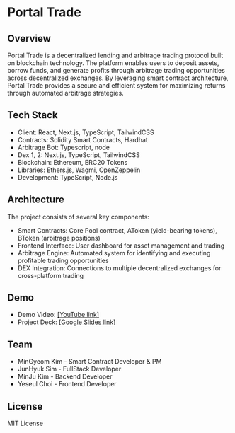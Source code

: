 # Portal Trade

## Overview
Portal Trade is a decentralized lending and arbitrage trading protocol built on blockchain technology. The platform enables users to deposit assets, borrow funds, and generate profits through arbitrage trading opportunities across decentralized exchanges. By leveraging smart contract architecture, Portal Trade provides a secure and efficient system for maximizing returns through automated arbitrage strategies.

## Tech Stack
- Client: React, Next.js, TypeScript, TailwindCSS
- Contracts: Solidity Smart Contracts, Hardhat
- Arbitrage Bot: Typescript, node
- Dex 1, 2: Next.js, TypeScript, TailwindCSS
- Blockchain: Ethereum, ERC20 Tokens
- Libraries: Ethers.js, Wagmi, OpenZeppelin
- Development: TypeScript, Node.js

## Architecture
The project consists of several key components:
- Smart Contracts: Core Pool contract, AToken (yield-bearing tokens), BToken (arbitrage positions)
- Frontend Interface: User dashboard for asset management and trading
- Arbitrage Engine: Automated system for identifying and executing profitable trading opportunities
- DEX Integration: Connections to multiple decentralized exchanges for cross-platform trading

## Demo
- Demo Video: [[YouTube link]](https://www.youtube.com/watch?v=ooxifScF9Zc)
- Project Deck: [[Google Slides link]](https://drive.google.com/file/d/1igcPUUDUXbiZHws3NbrTPpWyU7SIxC_1/view?usp=sharing)

## Team
- MinGyeom Kim - Smart Contract Developer & PM
- JunHyuk Sim - FullStack Developer
- MinJu Kim - Backend Developer
- Yeseul Choi - Frontend Developer

## License
MIT License
